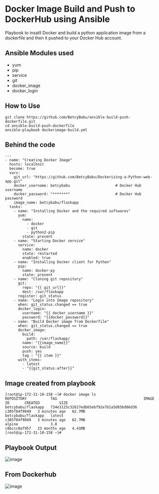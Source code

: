 # Docker Image Build and Push to DockerHub using Ansible

Playbook to insatll Docker and build a python application image from a dockerfile and then it pushed to your  Docker Hub account.

## Ansible Modules used

- yum
- pip
- service
- git
- docker_image
- docker_login


## How to Use

```
git clone https://github.com/BetcyBabu/ansible-build-push-dockerfile.git
cd ansible-build-push-dockerfile
ansible-playbook dockerimage-build.yml
```


## Behind the code

```
---
- name: "Creating Docker Image"
  hosts: localhost
  become: true
  vars:
    git_url: "https://github.com/BetcyBabu/Dockerizing-a-Python-web-app.git"
    docker_username: betcybabu                     # Docker Hub username
    docker_password: "*******"                     # Docker Hub password
    image_name: betcybabu/flaskapp
  tasks:
    - name: "Installing Docker and the required softwares"
      yum:
        name:
          - docker
          - git
          - python2-pip
        state: present
    - name: "Starting Docker service"
      service:
        name: docker
        state: restarted
        enabled: true
    - name: "Installing Docker client for Python"
      pip:
        name: docker-py
        state: present
    - name: "Cloning git repository"
      git:
        repo: "{{ git_url}}"
        dest: /var/flaskapp
      register: git_status
    - name: "Login into Image repository"
      when: git_status.changed == true
      docker_login:
        username: "{{ docker_username }}"
        password: "{{docker_password}}"
    - name: "Build Docker image from Dockerfile"
      when: git_status.changed == true
      docker_image:
        build:
          path: /var/flaskapp/
        name: "{{image_name}}"
        source: build
        push: yes
        tag : "{{ item }}"
      with_items:
        - latest
        - "{{git_status.after}}"
```

## Image created from playbook

```
[root@ip-172-31-10-158 ~]# docker image ls
REPOSITORY           TAG                                        IMAGE ID       CREATED         SIZE
betcybabu/flaskapp   734e3125c32627edb65ebf92e7b1a5d65bd66d36   c385f84f9849   3 minutes ago   62.7MB
betcybabu/flaskapp   latest                                     c385f84f9849   3 minutes ago   62.7MB
alpine               3.8                                        c8bccc0af957   23 months ago   4.41MB
[root@ip-172-31-10-158 ~]#

````

## Playbook Output

![image](https://user-images.githubusercontent.com/23291976/148966085-72ec1045-2aa3-4812-8453-8e740c3ec092.png)

## From Dockerhub

![image](https://user-images.githubusercontent.com/23291976/148966178-98715bd5-424d-4129-8d53-14deaa354f53.png)

